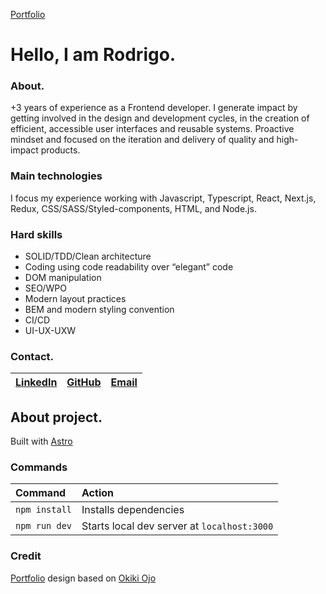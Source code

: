 [Portfolio](https://rodrigo.deno.dev/)

# Hello, I am **Rodrigo.**

### About.

+3 years of experience as a Frontend developer. I generate impact by getting involved in the design and development cycles, in the creation of efficient, accessible user interfaces and reusable systems. Proactive mindset and focused on the iteration and delivery of quality and high-impact products.

### Main technologies

I focus my experience working with Javascript, Typescript, React, Next.js, Redux, CSS/SASS/Styled-components, HTML, and Node.js.

### Hard skills

- SOLID/TDD/Clean architecture
- Coding using code readability over “elegant” code
- DOM manipulation
- SEO/WPO
- Modern layout practices
- BEM and modern styling convention
- CI/CD
- UI-UX-UXW

### Contact.

| [LinkedIn](https://www.linkedin.com/in/rodrigo-alfonso-/) | [GitHub](https://github.com/rodri-alfonso) | [Email](mailto:rodrigo.alfonso.mm@gmail.com) |
| :-------------------------------------------------------- | :----------------------------------------- | :------------------------------------------- |

## About project.

Built with [Astro](https://astro.build/)

### Commands

| Command       | Action                                      |
| :------------ | :------------------------------------------ |
| `npm install` | Installs dependencies                       |
| `npm run dev` | Starts local dev server at `localhost:3000` |

### Credit

[Portfolio]() design based on [Okiki Ojo](https://okikio.dev/)
